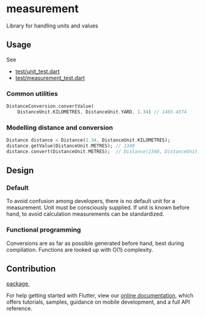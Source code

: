 # measurement

Library for handling units and values

## Usage

See
- [test/unit_test.dart](test/unit_test.dart) 
- [test/measurement_test.dart](test/measurement_test.dart)

### Common utilities

```dart
DistanceConversion.convertValue(
    DistanceUnit.KILOMETRES, DistanceUnit.YARD, 1.34) // 1465.4374
```
### Modelling distance and conversion

```dart
Distance distance = Distance(1.34, DistanceUnit.KILOMETRES);
distance.getValue(DistanceUnit.METRES); // 1340
distance.convert(DistanceUnit.METRES);  // Distance(1340, DistanceUnit.METRES)
```

## Design

### Default

To avoid confusion among developers, there is no default unit for a measurement. Unit must be consciously supplied. If unit is known before hand, to avoid calculation measurements can be standardized.

### Functional programming

Conversions are as far as possible generated before hand, best during compilation. Functions are looked up with O(1) complexity.

## Contribution

[package](https://flutter.dev/developing-packages/),

For help getting started with Flutter, view our 
[online documentation](https://flutter.dev/docs), which offers tutorials, 
samples, guidance on mobile development, and a full API reference.
